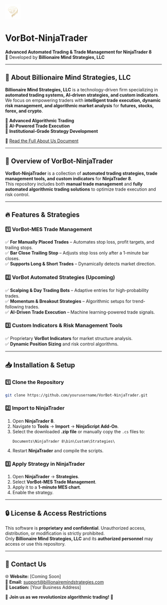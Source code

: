 <p align="left">
  <img src="static/logo01-removebg-preview.png" alt="Billionaire Mind Strategies Logo" width="50">
</p>

# VorBot-NinjaTrader
**Advanced Automated Trading & Trade Management for NinjaTrader 8**  
🚀 Developed by **Billionaire Mind Strategies, LLC**

---

## 📌 About Billionaire Mind Strategies, LLC  
**Billionaire Mind Strategies, LLC** is a technology-driven firm specializing in **automated trading systems, AI-driven strategies, and custom indicators**.  
We focus on empowering traders with **intelligent trade execution, dynamic risk management, and algorithmic market analysis** for **futures, stocks, forex, and crypto**.  

🔹 **Advanced Algorithmic Trading**  
🔹 **AI-Powered Trade Execution**  
🔹 **Institutional-Grade Strategy Development**  

📄 [Read the Full About Us Document](sandbox:/mnt/data/Billionaire_Mind_Strategies_About.pdf)  

---

## 🚀 Overview of VorBot-NinjaTrader
**VorBot-NinjaTrader** is a collection of **automated trading strategies, trade management tools, and custom indicators** for **NinjaTrader 8**.  
This repository includes both **manual trade management** and **fully automated algorithmic trading solutions** to optimize trade execution and risk control.

---

## 🔥 Features & Strategies

### **1️⃣ VorBot-MES Trade Management**
✅ **For Manually Placed Trades** – Automates stop loss, profit targets, and trailing stops.  
✅ **Bar Close Trailing Stop** – Adjusts stop loss only after a 1-minute bar closes.  
✅ **Supports Long & Short Trades** – Dynamically detects market direction.  

### **2️⃣ VorBot Automated Strategies (Upcoming)**
✅ **Scalping & Day Trading Bots** – Adaptive entries for high-probability trades.  
✅ **Momentum & Breakout Strategies** – Algorithmic setups for trend-following trades.  
✅ **AI-Driven Trade Execution** – Machine learning-powered trade signals.  

### **3️⃣ Custom Indicators & Risk Management Tools**
✅ Proprietary **VorBot Indicators** for market structure analysis.  
✅ **Dynamic Position Sizing** and risk control algorithms.  

---

## 📥 Installation & Setup

### **1️⃣ Clone the Repository**
```sh
git clone https://github.com/yourusername/VorBot-NinjaTrader.git
```

### **2️⃣ Import to NinjaTrader**
1. Open **NinjaTrader 8**.
2. Navigate to **Tools** → **Import** → **NinjaScript Add-On**.
3. Select the downloaded **.zip file** or manually copy the `.cs` files to:
   ```
   Documents\NinjaTrader 8\bin\Custom\Strategies\
   ```
4. Restart **NinjaTrader** and compile the scripts.

### **3️⃣ Apply Strategy in NinjaTrader**
1. Open **NinjaTrader** → **Strategies**.
2. Select **VorBot-MES Trade Management**.
3. Apply it to a **1-minute MES chart**.
4. Enable the strategy.

---

## 🔒 License & Access Restrictions
This software is **proprietary and confidential**. Unauthorized access, distribution, or modification is strictly prohibited.  
Only **Billionaire Mind Strategies, LLC** and its **authorized personnel** may access or use this repository.  

---

## 📧 Contact Us
🌐 **Website:** [Coming Soon]  
📩 **Email:** support@billionairemindstrategies.com  
📍 **Location:** [Your Business Address]  

🚀 **Join us as we revolutionize algorithmic trading!** 🚀

